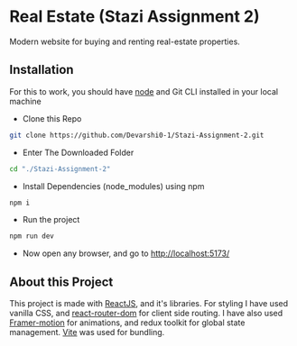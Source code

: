 # Real Estate (Stazi Assignment 2)

Modern website for buying and renting real-estate properties.

## Installation

For this to work, you should have [node](https://nodejs.org/en) and Git CLI installed in your local machine

- Clone this Repo

```bash
git clone https://github.com/Devarshi0-1/Stazi-Assignment-2.git
```

- Enter The Downloaded Folder

```bash
cd "./Stazi-Assignment-2"
```

- Install Dependencies (node_modules) using npm

```bash
npm i
```
- Run the project

```bash
npm run dev
```

- Now open any browser, and go to [http://localhost:5173/](http://localhost:5173/)

## About this Project

This project is made with [ReactJS](https://react.dev/), and it's libraries. For styling I have used vanilla CSS, and [react-router-dom](https://reactrouter.com/en/main) for client side routing. I have also used [Framer-motion](https://www.framer.com/motion/) for animations, and redux toolkit for global state management. [Vite](https://vitejs.dev/) was used for bundling.
